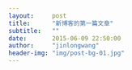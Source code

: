 ```yaml
---
layout:     post
title:      "新博客的第一篇文章"
subtitle:   ""
date:       2015-06-09 22:50:00
author:     "jinlongwang"
header-img: "img/post-bg-01.jpg"
---
```

